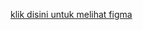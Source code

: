 [klik disini untuk melihat figma](https://www.figma.com/design/CKvRSfOPTaINftHhTMByj3/Untitled?node-id=0-1&p=f&t=F0ZB3sjKRvDkIcVy-0)
